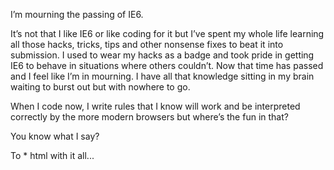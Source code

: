 

I’m mourning the passing of IE6.

It’s not that I like IE6 or like coding for it but I’ve spent my whole life learning all those hacks,
tricks, tips and other nonsense fixes to beat it into submission. I used to wear my hacks as a badge and took
pride in getting IE6 to behave in situations where others couldn’t. Now that time has passed and I feel like
I’m in mourning. I have all that knowledge sitting in my brain waiting to burst out but with nowhere to
go.

When I code now, I write rules that I know will work and be interpreted correctly by the more modern browsers
but where’s the fun in that? 

You know what I say?

To * html with it all...